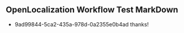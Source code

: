## OpenLocalization Workflow Test MarkDown
* 9ad99844-5ca2-435a-978d-0a2355e0b4ad thanks!

<!--HONumber=Jul16_HO2-->


